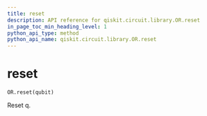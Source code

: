 ```yaml
---
title: reset
description: API reference for qiskit.circuit.library.OR.reset
in_page_toc_min_heading_level: 1
python_api_type: method
python_api_name: qiskit.circuit.library.OR.reset
---
```


# reset

<span id="qiskit.circuit.library.OR.reset" />

`OR.reset(qubit)`

Reset q.

